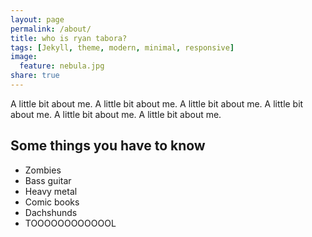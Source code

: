 ```yaml
---
layout: page
permalink: /about/
title: who is ryan tabora?
tags: [Jekyll, theme, modern, minimal, responsive]
image:
  feature: nebula.jpg
share: true
---
```


A little bit about me. A little bit about me. A little bit about me. A little bit about me. A little bit about me. A little bit about me. 

## Some things you have to know

* Zombies
* Bass guitar 
* Heavy metal
* Comic books
* Dachshunds
* TOOOOOOOOOOOOL